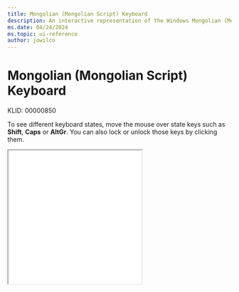 ```yaml
---
title: Mongolian (Mongolian Script) Keyboard
description: An interactive representation of the Windows Mongolian (Mongolian Script) keyboard. To see different keyboard states, click or move the mouse over the state keys.
ms.date: 04/24/2024
ms.topic: ui-reference
author: jowilco
---
```


# Mongolian (Mongolian Script) Keyboard

KLID: 00000850

To see different keyboard states, move the mouse over state keys such as **Shift**, **Caps** or **AltGr**. You can also lock or unlock those keys by clicking them.

<iframe src="kbdmonmo.html" height="300"></iframe>
